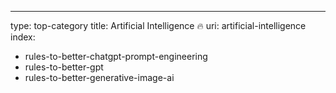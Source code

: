 ---
type: top-category
title: Artificial Intelligence 🔥
uri: artificial-intelligence
index:
- rules-to-better-chatgpt-prompt-engineering
- rules-to-better-gpt
- rules-to-better-generative-image-ai

